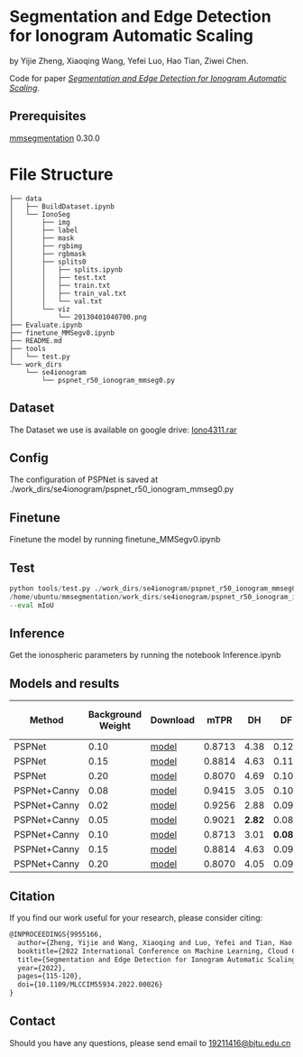 # Segmentation and Edge Detection for Ionogram Automatic Scaling

by Yijie Zheng, Xiaoqing Wang, Yefei Luo, Hao Tian, Ziwei Chen.

Code for paper [_Segmentation and Edge Detection for Ionogram Automatic Scaling_](https://ieeexplore.ieee.org/document/9955166).

## Prerequisites

[mmsegmentation](https://github.com/open-mmlab/mmsegmentation) 0.30.0

# File Structure

```shell
├── data
│   ├── BuildDataset.ipynb
│   └── IonoSeg
│       ├── img
│       ├── label
│       ├── mask
│       ├── rgbimg
│       ├── rgbmask
│       ├── splits0
│       │   ├── splits.ipynb
│       │   ├── test.txt
│       │   ├── train.txt
│       │   ├── train_val.txt
│       │   └── val.txt
│       └── viz
│           └── 20130401040700.png
├── Evaluate.ipynb
├── finetune_MMSegv0.ipynb
├── README.md
├── tools
│   └── test.py
└── work_dirs
    └── se4ionogram
        └── pspnet_r50_ionogram_mmseg0.py
```

## Dataset

The Dataset we use is available on google drive: [Iono4311.rar](https://drive.google.com/file/d/1MZUonB6E0o7lq_NndI-F3PEVkQH3C8pz/view?usp=sharing)

## Config

The configuration of PSPNet is saved at ./work_dirs/se4ionogram/pspnet_r50_ionogram_mmseg0.py

## Finetune

Finetune the model by running finetune_MMSegv0.ipynb

## Test

```python
python tools/test.py ./work_dirs/se4ionogram/pspnet_r50_ionogram_mmseg0.py \
/home/ubuntu/mmsegmentation/work_dirs/se4ionogram/pspnet_r50_ionogram_iou_3922_acc_9153.pth \
--eval mIoU
```

## Inference

Get the ionospheric parameters by running the notebook Inference.ipynb

## Models and results

| Method        | Background Weight | Download | mTPR   | DH   | DF    | dfoF2 $\le$ 0.2MHz | dhF2 $\le$ 10km |
|---------------|-------------------|----------|--------|------|-------|--------------|----------|
| PSPNet        | 0.10| [model](https://drive.google.com/file/d/1-4Dgu8Ff5CijDMJFwRf89c2XAEfukTlp/view?usp=sharing)     | 0.8713 | 4.38 | 0.12  | 98.6 | 97.0 |
| PSPNet        | 0.15   | [model](https://drive.google.com/file/d/10qGjK_RCBv5J0OEBBqNFSmi0V5Q4yJ_S/view?usp=sharing)     | 0.8814 | 4.63 | 0.112 | 98.3 | 97.0 |
| PSPNet        | 0.20| [model](https://drive.google.com/file/d/15GxkUFSU4WzGD123GhpWVjE7YsIY9cIg/view?usp=sharing)     | 0.8070  | 4.69 | 0.100   | 98.5 | 97.8 |
| PSPNet+Canny | 0.08   | [model](https://drive.google.com/file/d/1-P8oreRabOPzO__NX2Ng6NUDKbGgOLW4/view?usp=sharing) | 0.9415 | 3.05 | 0.100  | 97.7 | 98.6 |
| PSPNet+Canny | 0.02   | [model](https://drive.google.com/file/d/1-BF3YO9QeT1SmhDjHjvWOmyNnLP-hKDL/view?usp=sharing)    | 0.9256 | 2.88 | 0.091 | 98.4 | **98.8** |
| PSPNet+Canny | 0.05   | [model](https://drive.google.com/file/d/1-0__f4pK5-wvBfFB0XFOB0d13N9Gyh2k/view?usp=sharing)    | 0.9021 | **2.82** | 0.084 | **99.1** | 98.7 |
| PSPNet+Canny | 0.10| [model](https://drive.google.com/file/d/1-4Dgu8Ff5CijDMJFwRf89c2XAEfukTlp/view?usp=sharing)    | 0.8713 | 3.01 | **0.08**  | 99.0 | 98.5 |
| PSPNet+Canny | 0.15   | [model](https://drive.google.com/file/d/10qGjK_RCBv5J0OEBBqNFSmi0V5Q4yJ_S/view?usp=sharing)     | 0.8814 |4.63 |0.096      |97.9|98.3    |
| PSPNet+Canny | 0.20| [model](https://drive.google.com/file/d/15GxkUFSU4WzGD123GhpWVjE7YsIY9cIg/view?usp=sharing)     | 0.8070  | 4.05 | 0.093 | 98.3 | 97.1 |
## Citation

If you find our work useful for your research, please consider citing:

```tex
@INPROCEEDINGS{9955166,
  author={Zheng, Yijie and Wang, Xiaoqing and Luo, Yefei and Tian, Hao and Chen, Ziwei},
  booktitle={2022 International Conference on Machine Learning, Cloud Computing and Intelligent Mining (MLCCIM)},
  title={Segmentation and Edge Detection for Ionogram Automatic Scaling},
  year={2022},
  pages={115-120},
  doi={10.1109/MLCCIM55934.2022.00026}
}
```

## Contact

Should you have any questions, please send email to 19211416@bjtu.edu.cn
